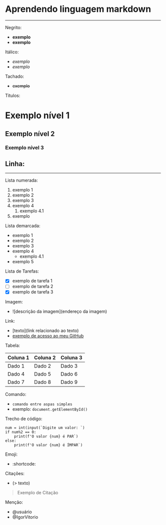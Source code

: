 # Aprendendo linguagem markdown
---
Negrito:

- **exemplo**
- __exemplo__

Itálico:

- *exemplo*
- _exemplo_

Tachado:

- ~~exemplo~~

Títulos:

# Exemplo nível 1
## Exemplo nível 2
### Exemplo nível 3

Linha:
---
***

Lista numerada:

1. exemplo 1
2. exemplo 2
3. exemplo 3
4. exemplo 4
   1. exemplo 4.1
5. exemplo

Lista demarcada:

* exemplo 1
* exemplo 2
* exemplo 3
* exemplo 4
   * exemplo 4.1
* exemplo 5

Lista de Tarefas:

- [x] exemplo de tarefa 1
- [ ] exemplo de tarefa 2
- [x] exemplo de tarefa 3

Imagem:

- ![descrição da imagem](endereço da imagem)

Link:

- [texto](link relacionado ao texto)
- [exemplo de acesso ao meu GitHub](https://github.com/IgorVitorio/)

Tabela:

Coluna 1 | Coluna 2 | Coluna 3
---|---|---
Dado 1 | Dado 2 | Dado 3
Dado 4 | Dado 5 | Dado 6
Dado 7 | Dado 8 | Dado 9

Comando:

- `comando entre aspas simples`
- exemplo: `document.getElementById()`

Trecho de código:

```
num = int(input(`Digite um valor: `)
if num%2 == 0:
    print(f'O valor {num} é PAR`)
else:
    print(f'O valor {num} é ÍMPAR`)
```
Emoji:

- :shortcode:

Citações:

- (> texto)
> Exemplo de Citação

Menção: 

- @usuário
- @IgorVitorio

